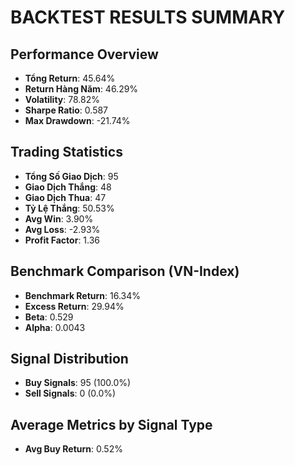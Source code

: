 
# BACKTEST RESULTS SUMMARY

## Performance Overview
- **Tổng Return**: 45.64%
- **Return Hàng Năm**: 46.29%
- **Volatility**: 78.82%
- **Sharpe Ratio**: 0.587
- **Max Drawdown**: -21.74%

## Trading Statistics
- **Tổng Số Giao Dịch**: 95
- **Giao Dịch Thắng**: 48
- **Giao Dịch Thua**: 47
- **Tỷ Lệ Thắng**: 50.53%
- **Avg Win**: 3.90%
- **Avg Loss**: -2.93%
- **Profit Factor**: 1.36

## Benchmark Comparison (VN-Index)
- **Benchmark Return**: 16.34%
- **Excess Return**: 29.94%
- **Beta**: 0.529
- **Alpha**: 0.0043

## Signal Distribution
- **Buy Signals**: 95 (100.0%)
- **Sell Signals**: 0 (0.0%)

## Average Metrics by Signal Type
- **Avg Buy Return**: 0.52%
